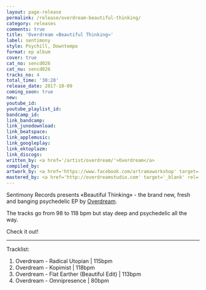 ```yaml
---
layout: page-release
permalink: /release/overdream-beautiful-thinking/
category: releases
comments: true
title: 'Overdream «Beautiful Thinking»'
label: sentimony
style: Psychill, Downtempo
format: ep album
cover: true
cat_no: sencd026
cat_nu: sencd026
tracks_no: 4
total_time: '30:28'
release_date: 2017-10-09
coming_soon: true
new: 
youtube_id: 
youtube_playlist_id: 
bandcamp_id: 
link_bandcamp: 
link_junodownload: 
link_beatspace: 
link_applemusic: 
link_googleplay: 
link_ektoplazm: 
link_discogs: 
written_by: <a href='/artist/overdream/'>Overdream</a>
compiled_by: 
artwork_by: <a href='https://www.facebook.com/artramaworkshop' target='_blank' rel='noopener'>Artrama</a>
mastered_by: <a href='http://overdreamstudio.com' target='_blank' rel='noopener'>Makus @ Overdream Studio</a>
---
```


Sentimony Records presents «Beautiful Thinking» - the brand new, fresh and banging psychedelic EP by <a href='/artist/overdream/'>Overdream</a>.

The tracks go from 98 to 118 bpm but stay deep and psychedelic all the way.

Check it out!

---
Tracklist:

01. Overdream - Radical Utopian \| 115bpm
02. Overdream - Kopimist \| 118bpm
03. Overdream - Flat Earther (Beautiful Edit) \| 113bpm
04. Overdream - Omnipresence \| 80bpm
